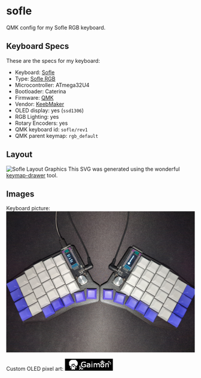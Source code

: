 # sofle

QMK config for my Sofle RGB keyboard.

## Keyboard Specs

These are the specs for my keyboard:
- Keyboard: [Sofle](https://github.com/josefadamcik/SofleKeyboard)
- Type: [Sofle RGB](https://josefadamcik.github.io/SofleKeyboard/build_guide_rgb.html)
- Microcontroller: ATmega32U4
- Bootloader: Caterina
- Firmware: [QMK](https://github.com/qmk/qmk_firmware)
- Vendor: [KeebMaker](https://keebmaker.com)
- OLED display: yes (`ssd1306`)
- RGB Lighting: yes
- Rotary Encoders: yes
- QMK keyboard id: `sofle/rev1`
- QMK parent keymap: `rgb_default`

## Layout

![Sofle Layout Graphics](./images/keymap.svg)
This SVG was generated using the wonderful [keymap-drawer](https://github.com/caksoylar/keymap-drawer) tool.

## Images

Keyboard picture:
![Sofle Keyboard Image](./images/sofle_rgb.jpg)

Custom OLED pixel art:
![Gaimon (from One Piece) OLED Pixel Art](./images/gaimon_oled.png)
